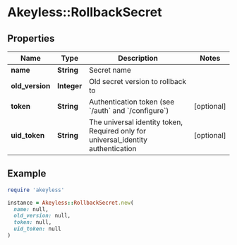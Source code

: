 # Akeyless::RollbackSecret

## Properties

| Name | Type | Description | Notes |
| ---- | ---- | ----------- | ----- |
| **name** | **String** | Secret name |  |
| **old_version** | **Integer** | Old secret version to rollback to |  |
| **token** | **String** | Authentication token (see &#x60;/auth&#x60; and &#x60;/configure&#x60;) | [optional] |
| **uid_token** | **String** | The universal identity token, Required only for universal_identity authentication | [optional] |

## Example

```ruby
require 'akeyless'

instance = Akeyless::RollbackSecret.new(
  name: null,
  old_version: null,
  token: null,
  uid_token: null
)
```

